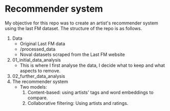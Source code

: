 # Recommender system

My objective for this repo was to create an artist's recommender system using the last FM dataset. The structure of the repo is as follows.

1. Data
    * Original Last FM data
    * /processed_data
    * Noval datasets scraped from the Last FM website
2. 01_initial_data_analysis
    * This is where I first analyse the data, I decide what to keep and what aspects to remove.
3. 02_further_data_analysis
4. The recommender system
    * Two models:
        1. Content-based: using artists' tags and word embeddings to compare.
        2. Collaborative filtering: Using artists and ratings.
    
    